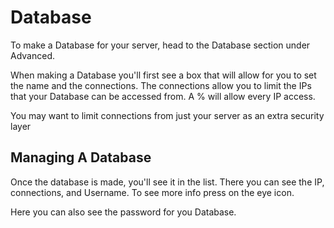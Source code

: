 # Database
To make a Database for your server, head to the Database section under Advanced. 

When making a Database you'll first see a box that will allow for you to set the name and the connections. 
The connections allow you to limit the IPs that your Database can be accessed from. A % will allow every IP access.

You may want to limit connections from just your server as an extra security layer 

## Managing A Database
Once the database is made, you'll see it in the list. There you can see the IP, connections, and Username. To see more info press on the eye icon.

Here you can also see the password for you Database.



